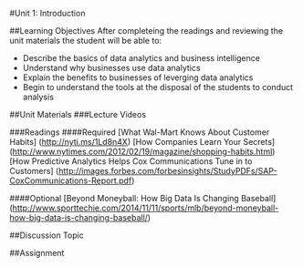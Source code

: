 #Unit 1: Introduction

##Learning Objectives
After completeing the readings and reviewing the unit materials the student will be able to:
* Describe the basics of data analytics and business intelligence
* Understand why businesses use data analytics
* Explain the benefits to businesses of leverging data analytics
* Begin to understand the tools at the disposal of the students to conduct analysis

##Unit Materials
###Lecture Videos

###Readings
####Required
[What Wal-Mart Knows About Customer Habits] (http://nyti.ms/1Ld8n4X)
[How Companies Learn Your Secrets] (http://www.nytimes.com/2012/02/19/magazine/shopping-habits.html)
[How Predictive Analytics Helps Cox Communications Tune in to Customers] (http://images.forbes.com/forbesinsights/StudyPDFs/SAP-CoxCommunications-Report.pdf)

####Optional
[Beyond Moneyball: How Big Data Is Changing Baseball] (http://www.sporttechie.com/2014/11/11/sports/mlb/beyond-moneyball-how-big-data-is-changing-baseball/)

##Discussion Topic

##Assignment

